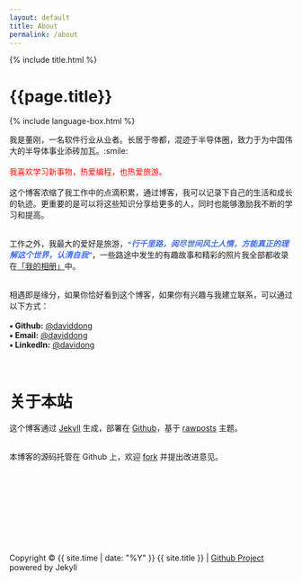 ```yaml
---
layout: default
title: About
permalink: /about
---
```


{% include title.html %}

<div class ="post-container">
  <h1 id="posts-label">{{page.title}}</h1> 

  {% include language-box.html %}
  
  <div class = "about-page">
  我是董刚，一名软件行业从业者。长居于帝都，混迹于半导体圈，致力于为中国伟大的半导体事业添砖加瓦。:smile: <br><br>
  <font color="#FF0000">我喜欢学习新事物，热爱编程，也热爱旅游。</font> <br><br>
  这个博客浓缩了我工作中的点滴积累，通过博客，我可以记录下自己的生活和成长的轨迹。更重要的是可以将这些知识分享给更多的人，同时也能够激励我不断的学习和提高。<br><br>

  工作之外，我最大的爱好是旅游，<font color="#436EEE" face="Verdana"><i><strong>“行千里路，阅尽世间风土人情，方能真正的理解这个世界，认清自我”</strong></i></font>，一些路途中发生的有趣故事和精彩的照片我全部都收录在<a href = "https://rainbow-ux.github.io/traveler-blog.github.io/">「我的相册」</a>中。<br><br>

  相遇即是缘分，如果你恰好看到这个博客，如果你有兴趣与我建立联系，可以通过以下方式：<br>
  <br>
  <strong>▪ Github:</strong> <a href = "https://github.com/gangdong">@daviddong</a><br>
  <strong>▪ Email:</strong>  <a href = "mailto:dqdongg@hotmail.com"> @daviddong</a><br>
  <strong>▪ LinkedIn:</strong> <a href = "https://www.linkedin.com/in/刚-董-25208ba0/">@davidong</a>
  </div>
  <br>

<h1 id="posts-label-chinese">关于本站</h1>
  <div class = "about-page">
  这个博客通过 <a href = "https://jekyllrb.com/">Jekyll</a> 生成，部署在 <a href = "https://pages.github.com/">Github</a>，基于 <a href = "https://github.com/gangdong/jekyll-theme-rawposts">rawposts</a> 主题。<br><br>
  
  本博客的源码托管在 Github 上，欢迎 <a href = "https://github.com/gangdong/daviddong.github.io">fork</a> 并提出改进意见。
  </div><br><br><br><br>

  <div class = "footer" style="margin-top:80px">Copyright © {{ site.time | date: "%Y" }} {{ site.title }}  |  <a href = "https://github.com/gangdong/daviddong.github.io"> Github Project </a> powered by Jekyll</div>
  

</div>
  
